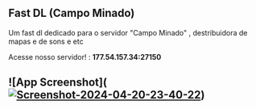 ## Fast DL (Campo Minado)

Um fast dl dedicado para o servidor "Campo Minado" , destribuidora de mapas e de sons e etc

Acesse nosso servidor! : **177.54.157.34:27150**

## ![App Screenshot](<a href="https://ibb.co/XC41LH8"><img src="https://i.ibb.co/0GXT25t/Screenshot-2024-04-20-23-40-22.png" alt="Screenshot-2024-04-20-23-40-22" border="0"></a>)
